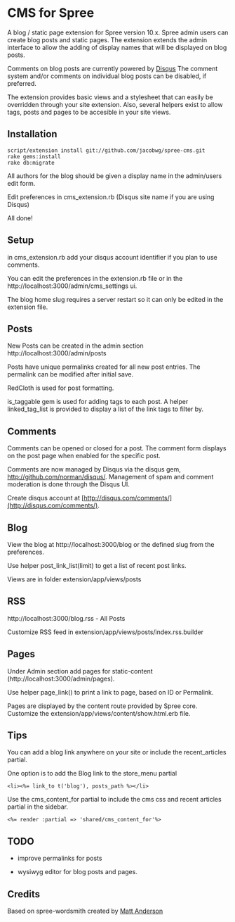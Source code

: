 CMS for Spree
=========

A blog / static page extension for Spree version 10.x. Spree admin users can create blog posts and static pages.  The extension extends the admin interface to allow the adding of display names that will be displayed on blog posts.

Comments on blog posts are currently powered by [Disqus](http://disqus.com/comments/)  The comment system and/or comments on individual blog posts can be disabled, if preferred.

The extension provides basic views and a stylesheet that can easily be overridden through your site extension.  Also, several helpers exist to allow tags, posts and pages to be accesible in your site views.

Installation
------------

    script/extension install git://github.com/jacobwg/spree-cms.git
    rake gems:install
    rake db:migrate

All authors for the blog should be given a display name in the admin/users edit form. 

Edit preferences in cms_extension.rb (Disqus site name if you are using Disqus)

All done!

Setup
------

in cms_extension.rb add your disqus account identifier if you plan to use comments.

You can edit the preferences in the extension.rb file or in the http://localhost:3000/admin/cms_settings ui.

The blog home slug requires a server restart so it can only be edited in the extension file.

Posts
-------

New Posts can be created in the admin section http://localhost:3000/admin/posts

Posts have unique permalinks created for all new post entries. The permalink can be modified after initial save.

RedCloth is used for post formatting.

is_taggable gem is used for adding tags to each post. A helper linked_tag_list is provided to display a list of the link tags to filter by.


Comments
--------

Comments can be opened or closed for a post.  The comment form displays on the post page when enabled for the specific post.

Comments are now managed by Disqus via the disqus gem, http://github.com/norman/disqus/. Management of spam and comment moderation is done through the Disqus UI.

Create disqus account at [http://disqus.com/comments/](http://disqus.com/comments/).  


Blog
-----

View the blog at http://localhost:3000/blog or the defined slug from the preferences.

Use helper post_link_list(limit) to get a list of recent post links.

Views are in folder extension/app/views/posts


RSS
-----

http://localhost:3000/blog.rss - All Posts

Customize RSS feed in extension/app/views/posts/index.rss.builder


Pages
-----

Under Admin section add pages for static-content (http://localhost:3000/admin/pages).

Use helper page_link() to print a link to page, based on ID or Permalink.

Pages are displayed by the content route provided by Spree core. Customize the extension/app/views/content/show.html.erb file.



Tips
--------

You can add a blog link anywhere on your site or include the recent_articles partial.

One option is to add the Blog link to the store_menu partial

    <li><%= link_to t('blog'), posts_path %></li>

Use the cms_content_for partial to include the cms css and recent articles partial in the sidebar.

    <%= render :partial => 'shared/cms_content_for'%>



TODO
-----

- improve permalinks for posts

- wysiwyg editor for blog posts and pages.


Credits
-------

Based on spree-wordsmith created by [Matt Anderson](http://tonkapark.com/)